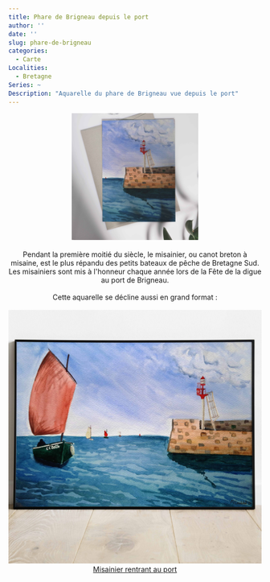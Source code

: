 ```yaml
---
title: Phare de Brigneau depuis le port
author: ''
date: ''
slug: phare-de-brigneau
categories:
  - Carte
Localities: 
  - Bretagne
Series: ~
Description: "Aquarelle du phare de Brigneau vue depuis le port"
---
```

<center>
<img alt="[Phare de Brigneau]" src="carte_phareBrigneau-featured-image.jpg" width=50%> 
<br>
<br>
Pendant la première moitié du siècle, le misainier, ou canot breton à misaine, est le plus répandu des petits bateaux de pêche de Bretagne Sud. Les misainiers sont mis à l'honneur chaque année lors de la Fête de la digue au port de Brigneau.
<br>
<br>
Cette aquarelle se décline aussi en grand format :  
<br>
<br>
<a href="/aquarelles/paysages/bretagne/misaignier-brigneau/" title="Misainier rentrant au port">
  <div class="featured_card">
                <div class="featured_img"><img src="misainier-brigneau.jpg" alt="Misainier rentrant au port"/></div>
                <div class="featured_txt">Misainier rentrant au port</div>
            </div> 
</a>
</center>